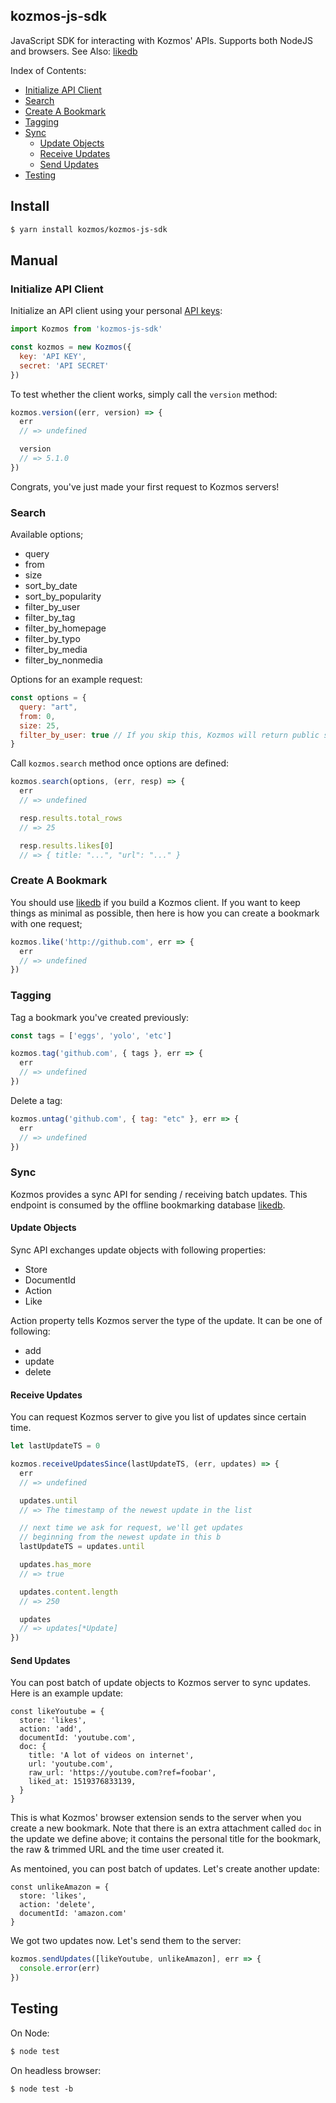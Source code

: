 ## kozmos-js-sdk

JavaScript SDK for interacting with Kozmos' APIs. Supports both NodeJS and browsers.
See Also: [likedb](https://github.com/kozmos/likedb)

Index of Contents:

* [Initialize API Client](#initialize-api-client)
* [Search](#search)
* [Create A Bookmark](#create-bookmark)
* [Tagging](#tagging)
* [Sync](#sync)
  * [Update Objects](#update-objects)
  * [Receive Updates](#receive-updates)
  * [Send Updates](#send-updates)
* [Testing](#testing)

## Install

```bash
$ yarn install kozmos/kozmos-js-sdk
```

## Manual

### Initialize API Client

Initialize an API client using your personal [API keys](https://getkozmos.com/settings/account):

```js
import Kozmos from 'kozmos-js-sdk'

const kozmos = new Kozmos({
  key: 'API KEY',
  secret: 'API SECRET'
})
```

To test whether the client works, simply call the `version` method:

```js
kozmos.version((err, version) => {
  err
  // => undefined

  version
  // => 5.1.0
})
```

Congrats, you've just made your first request to Kozmos servers!

### Search

Available options;

* query <string>
* from <int>
* size <int>
* sort_by_date <bool>
* sort_by_popularity <bool>
* filter_by_user <bool>
* filter_by_tag <bool>
* filter_by_homepage <bool>
* filter_by_typo <bool>
* filter_by_media <bool>
* filter_by_nonmedia <bool>

Options for an example request:

```js
const options = {
  query: "art",
  from: 0,
  size: 25,
  filter_by_user: true // If you skip this, Kozmos will return public search results
}
```

Call `kozmos.search` method once options are defined:

```js
kozmos.search(options, (err, resp) => {
  err
  // => undefined

  resp.results.total_rows
  // => 25

  resp.results.likes[0]
  // => { title: "...", "url": "..." }
```

### Create A Bookmark

You should use [likedb](https://github.com/kozmos/likedb) if you build a Kozmos client.
If you want to keep things as minimal as possible, then here is how you can create a bookmark with one request;

```js
kozmos.like('http://github.com', err => {
  err
  // => undefined
})
```

### Tagging

Tag a bookmark you've created previously:

```js
const tags = ['eggs', 'yolo', 'etc']

kozmos.tag('github.com', { tags }, err => {
  err
  // => undefined
})
```

Delete a tag:

```js
kozmos.untag('github.com', { tag: "etc" }, err => {
  err
  // => undefined
})
```

### Sync

Kozmos provides a sync API for sending / receiving batch updates. This endpoint is consumed by
the offline bookmarking database [likedb](https://github.com/kozmos/likedb).

#### Update Objects

Sync API exchanges update objects with following properties:

* Store <string>
* DocumentId <string>
* Action <string>
* Like <string>

Action property tells Kozmos server the type of the update. It can be one of following:

* add
* update
* delete

#### Receive Updates

You can request Kozmos server to give you list of updates since certain time.

```js
let lastUpdateTS = 0

kozmos.receiveUpdatesSince(lastUpdateTS, (err, updates) => {
  err
  // => undefined

  updates.until
  // => The timestamp of the newest update in the list

  // next time we ask for request, we'll get updates
  // beginning from the newest update in this b
  lastUpdateTS = updates.until

  updates.has_more
  // => true

  updates.content.length
  // => 250

  updates
  // => updates[*Update]
})
```

#### Send Updates

You can post batch of update objects to Kozmos server to sync updates. Here is an example update:

```
const likeYoutube = {
  store: 'likes',
  action: 'add',
  documentId: 'youtube.com',
  doc: {
    title: 'A lot of videos on internet',
    url: 'youtube.com',
    raw_url: 'https://youtube.com?ref=foobar',
    liked_at: 1519376833139,
  }
}
```

This is what Kozmos' browser extension sends to the server when you create a new bookmark.
Note that there is an extra attachment called `doc` in the update we define above; it contains
the personal title for the bookmark, the raw & trimmed URL and the time user created it.

As mentoined, you can post batch of updates. Let's create another update:

```
const unlikeAmazon = {
  store: 'likes',
  action: 'delete',
  documentId: 'amazon.com'
}
```

We got two updates now. Let's send them to the server:

```js
kozmos.sendUpdates([likeYoutube, unlikeAmazon], err => {
  console.error(err)
})
```

## Testing

On Node:

```bash
$ node test
```

On headless browser:

```node
$ node test -b
```
